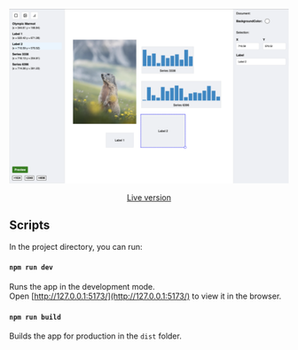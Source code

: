 <p align="center">
   <a href="https://vangelov.github.io/recoil-demo-with-jotai/" target="_blank">
    <img src="screenshot.png" alt="Devices preview" />
  </a>
</p>

<div align="center">

[Live version](https://vangelov.github.io/recoil-demo-with-jotai/)

</div>

## Scripts

In the project directory, you can run:

#### `npm run dev`

Runs the app in the development mode.\
Open [http://127.0.0.1:5173/](http://127.0.0.1:5173/) to view it in the browser.

#### `npm run build`

Builds the app for production in the `dist` folder.
